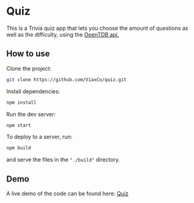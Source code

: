 # Quiz

This is a Trivia quiz app that lets you choose the amount of questions as well as the difficulty, using the [OpenTDB api.](https://opentdb.com/api_config.php)

## How to use

Clone the project:

```bash
git clone https://github.com/ViaxCo/quiz.git
```

Install dependencies:

```bash
npm install
```

Run the dev server:

```bash
npm start
```

To deploy to a server, run:

```bash
npm build
```

and serve the files in the `"./build"` directory.

## Demo

A live demo of the code can be found here: [Quiz](https://viaxco-quiz.netlify.app/)
